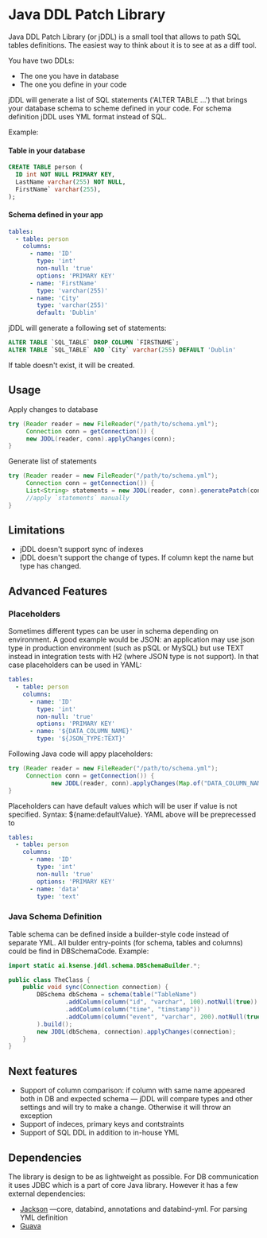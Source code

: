 # Java DDL Patch Library

Java DDL Patch Library (or jDDL) is a small tool that allows to path SQL tables definitions. The easiest way to think about it is to see at as a diff tool.

You have two DDLs:

* The one you have in database
* The one you define in your code

jDDL will generate a list of SQL statements ('ALTER TABLE ...') that brings your database schema to scheme defined in your code. For schema definition jDDL uses YML format instead of SQL.

Example:

#### Table in your database

```sql
CREATE TABLE person (
  ID int NOT NULL PRIMARY KEY,
  LastName varchar(255) NOT NULL,
  FirstName` varchar(255),
);
```

#### Schema defined in your app

```yaml
tables:
  - table: person
    columns:
      - name: 'ID'
        type: 'int'
        non-null: 'true'
        options: 'PRIMARY KEY'
      - name: 'FirstName'
        type: 'varchar(255)'
      - name: 'City'
        type: 'varchar(255)'
        default: 'Dublin'


```

jDDL will generate a following set of statements:

```sql
ALTER TABLE `SQL_TABLE` DROP COLUMN `FIRSTNAME`;
ALTER TABLE `SQL_TABLE` ADD `City` varchar(255) DEFAULT 'Dublin'
```

If table doesn't exist, it will be created.

## Usage

Apply changes to database

```java
try (Reader reader = new FileReader("/path/to/schema.yml"); 
     Connection conn = getConnection()) {
     new JDDL(reader, conn).applyChanges(conn);    
}

```

Generate list of statements

```java
try (Reader reader = new FileReader("/path/to/schema.yml"); 
     Connection conn = getConnection()) {
     List<String> statements = new JDDL(reader, conn).generatePatch(conn);    
     //apply `statements` manually
}
```



## Limitations

* jDDL doesn't support sync of indexes
* jDDL doesn't support the change of types. If column kept the name but type has changed. 

## Advanced Features

### Placeholders

Sometimes different types can be user in schema depending on environment. A good example would be JSON: an application may use json type in production environment (such as pSQL or MySQL) but use TEXT instead in integration tests with H2 (where JSON type is not support). In that case placeholders can be used in YAML:

```yaml
tables:
  - table: person
    columns:
      - name: 'ID'
        type: 'int'
        non-null: 'true'
        options: 'PRIMARY KEY'
      - name: '${DATA_COLUMN_NAME}'
        type: '${JSON_TYPE:TEXT}'
```

Following Java code will appy placeholders:

```java
try (Reader reader = new FileReader("/path/to/schema.yml");
     Connection conn = getConnection()) {
			new JDDL(reader, conn).applyChanges(Map.of("DATA_COLUMN_NAME", "data"), conn);
}

```

Placeholders can have default values which will be user if value is not specified. Syntax: ${name:defaultValue}. YAML above will be preprecessed to

```yaml
tables:
  - table: person
    columns:
      - name: 'ID'
        type: 'int'
        non-null: 'true'
        options: 'PRIMARY KEY'
      - name: 'data'
        type: 'text'
```

### Java Schema Definition

Table schema can be defined inside a builder-style code instead of separate YML. All bulder entry-points (for schema, tables and columns) could be find in DBSchemaCode. Example:

```java
import static ai.ksense.jddl.schema.DBSchemaBuilder.*;

public class TheClass {
    public void sync(Connection connection) {
        DBSchema dbSchema = schema(table("TableName")
                .addColumn(column("id", "varchar", 100).notNull(true))
                .addColumn(column("time", "timstamp"))
                .addColumn(column("event", "varchar", 200).notNull(true))
        ).build();
        new JDDL(dbSchema, connection).applyChanges(connection);
    }
}
```



## Next features

* Support of column comparison: if column with same name appeared both in DB and expected schema — jDDL will compare types and other settings and will try to make a change. Otherwise it will throw an exception
* Support of indeces, primary keys and contstraints
* Support of SQL DDL in addition to in-house YML

## Dependencies

The library is design to be as lightweight as possible. For DB communication it uses JDBC which is a part of core Java library. However it has a few external dependencies:

* [Jackson](https://github.com/FasterXML/jackson) —core, databind, annotations and databind-yml. For parsing YML definition
* [Guava](https://github.com/google/guava)
